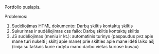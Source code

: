 Portfolio puslapis.

Problemos:

1. Sudėliojimas HTML dokumento:
   Darbų skiltis
   kontaktų skiltis
2. Sukurimas ir sudėliojimas css failo:
   Darbų skiltis
   kontaktų skiltis
3. JS sudėliojimas (meniu ir kt.):
   automatinis turinys (paspaudus pvz apie mane turi nukelti į skiltį apie mane)
   prie skilties apie mane idėti laiko ašį (linija su taškais kurie rodytu mano darbo vietas kuriose buvau)

